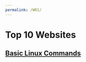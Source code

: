 ```yaml
---
permalink: /W01/
---
```


# Top 10 Websites

## [Basic Linux Commands](https://hackr.io/blog/basic-linux-commands)